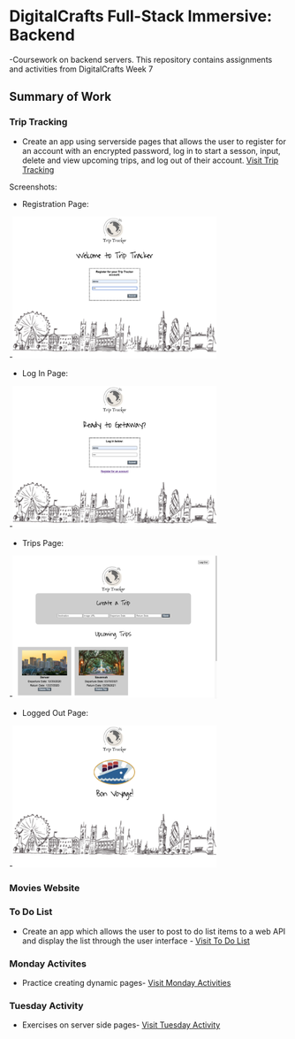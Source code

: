 # DigitalCrafts Full-Stack Immersive: Backend 
-Coursework on backend servers. This repository contains assignments and activities from DigitalCrafts Week 7

## Summary of Work

### Trip Tracking
- Create an app using serverside pages that allows the user to register for an account with an encrypted password, log in to start a sesson, input, delete and view upcoming trips, and log out of their account. [Visit Trip Tracking](https://github.com/kjdonoghue/DC-Backend/tree/master/trip-tracking)

Screenshots:

- Registration Page: 

-<img src="trip-tracking/images/screenshots/trip-tracker-reg.png" alt="Log In Page" width=370>

- Log In Page: 

-<img src="trip-tracking/images/screenshots/trip-tracker-login.png" alt="Log In Page" width=370>

- Trips Page: 

-<img src="trip-tracking/images/screenshots/trip-tracker-trips.png" alt="Log In Page" width=370>

- Logged Out Page: 

-<img src="trip-tracking/images/screenshots/trip-tracker-loggedout.png" alt="Log In Page" width=370>

### Movies Website


### To Do List
- Create an app which allows the user to post to do list items to a web API and display the list through the user interface - [Visit To Do List](https://github.com/kjdonoghue/DC-Backend/tree/master/to-do-list)

### Monday Activites
- Practice creating dynamic pages- [Visit Monday Activities](https://github.com/kjdonoghue/DC-Backend/tree/master/Monday-Activity)

### Tuesday Activity
- Exercises on server side pages- [Visit Tuesday Activity](https://github.com/kjdonoghue/DC-Backend/tree/master/Tuesday-Activity)



